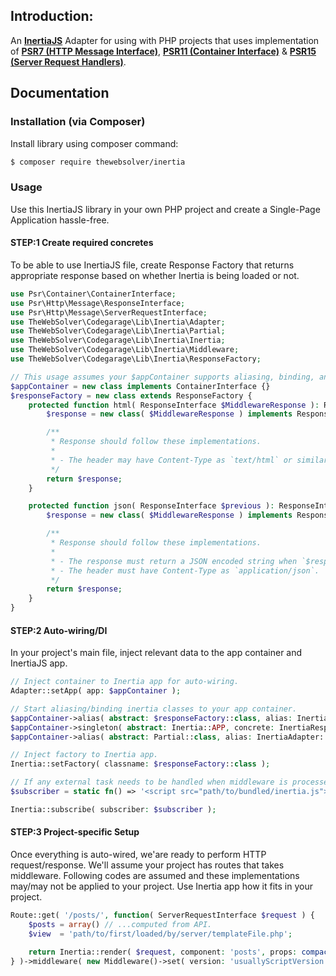 ## Introduction:

An **[InertiaJS][Inertia]** Adapter for using with PHP projects that uses implementation of **[PSR7 (HTTP Message Interface)][PSR7]**, **[PSR11 (Container Interface)][PSR11]** & **[PSR15 (Server Request Handlers)][PSR15]**.

## Documentation

### Installation (via Composer)

Install library using composer command:
```sh
$ composer require thewebsolver/inertia
```

### Usage
Use this InertiaJS library in your own PHP project and create a Single-Page Application hassle-free.

#### STEP:1 Create required concretes

To be able to use InertiaJS file, create Response Factory that returns appropriate response based on whether Inertia is being loaded or not.

```php
use Psr\Container\ContainerInterface;
use Psr\Http\Message\ResponseInterface;
use Psr\Http\Message\ServerRequestInterface;
use TheWebSolver\Codegarage\Lib\Inertia\Adapter;
use TheWebSolver\Codegarage\Lib\Inertia\Partial;
use TheWebSolver\Codegarage\Lib\Inertia\Inertia;
use TheWebSolver\Codegarage\Lib\Inertia\Middleware;
use TheWebSolver\Codegarage\Lib\Inertia\ResponseFactory;

// This usage assumes your $appContainer supports aliasing, binding, and singleton features. If it does not, implement it in the way that works with your project.
$appContainer = new class implements ContainerInterface {}
$responseFactory = new class extends ResponseFactory {
	protected function html( ResponseInterface $MiddlewareResponse ): ResponseInterface {
		$response = new class( $MiddlewareResponse ) implements ResponseInterface {};

		/**
		 * Response should follow these implementations.
		 *
		 * - The header may have Content-Type as `text/html` or similar.
		 */
		return $response;
	}

	protected function json( ResponseInterface $previous ): ResponseInterface {
		$response = new class( $MiddlewareResponse ) implements ResponseInterface {};

		/**
		 * Response should follow these implementations.
		 *
		 * - The response must return a JSON encoded string when `$response->getBody()->getContents()` is called.
		 * - The header must have Content-Type as `application/json`.
		 */
		return $response;
	}
}
```

#### STEP:2 Auto-wiring/DI

In your project's main file, inject relevant data to the app container and InertiaJS app.

```php
// Inject container to Inertia app for auto-wiring.
Adapter::setApp( app: $appContainer );

// Start aliasing/binding inertia classes to your app container.
$appContainer->alias( abstract: $responseFactory::class, alias: Inertia::APP );
$appContainer->singleton( abstract: Inertia::APP, concrete: InertiaResponseFactory::class )
$appContainer->alias( abstract: Partial::class, alias: InertiaAdapter::PARTIAL_ALIAS )

// Inject factory to Inertia app.
Inertia::setFactory( classname: $responseFactory::class );

// If any external task needs to be handled when middleware is processed, you can pass a subscriber. Most use case would be to add bundled script so InertiaJS works as intended.
$subscriber = static fn() => '<script src="path/to/bundled/inertia.js">';

Inertia::subscribe( subscriber: $subscriber );
```

#### STEP:3 Project-specific Setup

Once everything is auto-wired, we'are ready to perform HTTP request/response. We'll assume your project has routes that takes middleware. Following codes are assumed and these implementations may/may not be applied to your project. Use Inertia app how it fits in your project.

```php
Route::get( '/posts/', function( ServerRequestInterface $request ) {
	$posts = array() // ...computed from API.
	$view  = 'path/to/first/loaded/by/server/templateFile.php';

	return Inertia::render( $request, component: 'posts', props: compact( 'posts' ) );
} )->middleware( new Middleware()->set( version: 'usuallyScriptVersion', rootView: $view ) );
```

<!-- MARKDOWN LINKS -->
<!-- https://www.markdownguide.org/basic-syntax/#reference-style-links -->
[Inertia]: https://inertiajs.com/
[PSR7]: https://www.php-fig.org/psr/psr-7/
[PSR11]: https://www.php-fig.org/psr/psr-11/
[PSR15]: https://www.php-fig.org/psr/psr-15/
